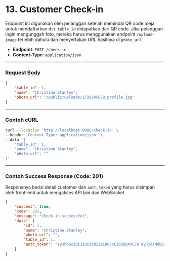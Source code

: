 # 13. Customer Check-in

Endpoint ini digunakan oleh pelanggan setelah memindai QR code meja untuk mendaftarkan diri. `table_id` didapatkan dari QR code. Jika pelanggan ingin mengunggah foto, mereka harus menggunakan endpoint `/upload-image` terlebih dahulu dan menyertakan URL hasilnya di `photo_url`.

- **Endpoint**: `POST /check-in`
- **Content-Type**: `application/json`

---

### Request Body

```json
{
    "table_id": 1,
    "name": "Christine Stanley",
    "photo_url": "/public/uploads/1728345678_profile.jpg"
}
```

---

### Contoh cURL

```sh
curl --location 'http://localhost:8080/check-in' \
--header 'Content-Type: application/json' \
--data '{
    "table_id": 1,
    "name": "Christine Stanley",
    "photo_url": ""
}'
```

---

### Contoh Success Response (Code: 201)

Responsnya berisi detail customer dan `auth_token` yang harus disimpan oleh front-end untuk mengakses API lain dan WebSocket.

```json
{
    "success": true,
    "code": 201,
    "message": "Check-in successful",
    "data": {
        "id": 1,
        "name": "Christine Stanley",
        "photo_url": "",
        "table_id": 1,
        "auth_token": "eyJhbGciOiJIUzI1NiIsInR5cCI6IkpXVCJ9.eyJjdXN0b21lcl9pZCI6MSwiZXhwIjoxNzI4MjgwNzgwLCJuYW1lIjoiQ2hyaXN0aW5lIFN0YW5sZXkiLCJ0YWJsZV9pZCI6MX0.some_signature"
    }
}
```